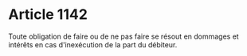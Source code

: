 # Article 1142

Toute obligation de faire ou de ne pas faire se résout en dommages et intérêts en cas d'inexécution de la part du débiteur.
